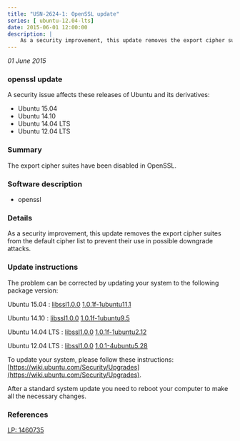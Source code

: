 ```yaml
---
title: "USN-2624-1: OpenSSL update"
series: [ ubuntu-12.04-lts]
date: 2015-06-01 12:00:00
description: |
    As a security improvement, this update removes the export cipher suites from the default cipher list to prevent their use in possible downgrade attacks. 
--- 
```

 
 

*01 June 2015*

### openssl update

A security issue affects these releases of Ubuntu and its derivatives:

* Ubuntu 15.04
* Ubuntu 14.10
* Ubuntu 14.04 LTS
* Ubuntu 12.04 LTS

### Summary

The export cipher suites have been disabled in OpenSSL. 

### Software description

* openssl 

### Details

As a security improvement, this update removes the export cipher suites from the default cipher list to prevent their use in possible downgrade attacks. 

### Update instructions

The problem can be corrected by updating your system to the following package version:

Ubuntu 15.04
 : [libssl1.0.0](https://launchpad.net/ubuntu/+source/openssl) <span> [1.0.1f-1ubuntu11.1](https://launchpad.net/ubuntu/+source/openssl/1.0.1f-1ubuntu11.1) </span> 

Ubuntu 14.10
 : [libssl1.0.0](https://launchpad.net/ubuntu/+source/openssl) <span> [1.0.1f-1ubuntu9.5](https://launchpad.net/ubuntu/+source/openssl/1.0.1f-1ubuntu9.5) </span> 

Ubuntu 14.04 LTS
 : [libssl1.0.0](https://launchpad.net/ubuntu/+source/openssl) <span> [1.0.1f-1ubuntu2.12](https://launchpad.net/ubuntu/+source/openssl/1.0.1f-1ubuntu2.12) </span> 

Ubuntu 12.04 LTS
 : [libssl1.0.0](https://launchpad.net/ubuntu/+source/openssl) <span> [1.0.1-4ubuntu5.28](https://launchpad.net/ubuntu/+source/openssl/1.0.1-4ubuntu5.28) </span> 

To update your system, please follow these instructions: [https://wiki.ubuntu.com/Security/Upgrades](https://wiki.ubuntu.com/Security/Upgrades).

After a standard system update you need to reboot your computer to make all the necessary changes. 

### References

 
 [LP: 1460735](https://launchpad.net/bugs/1460735)
 

